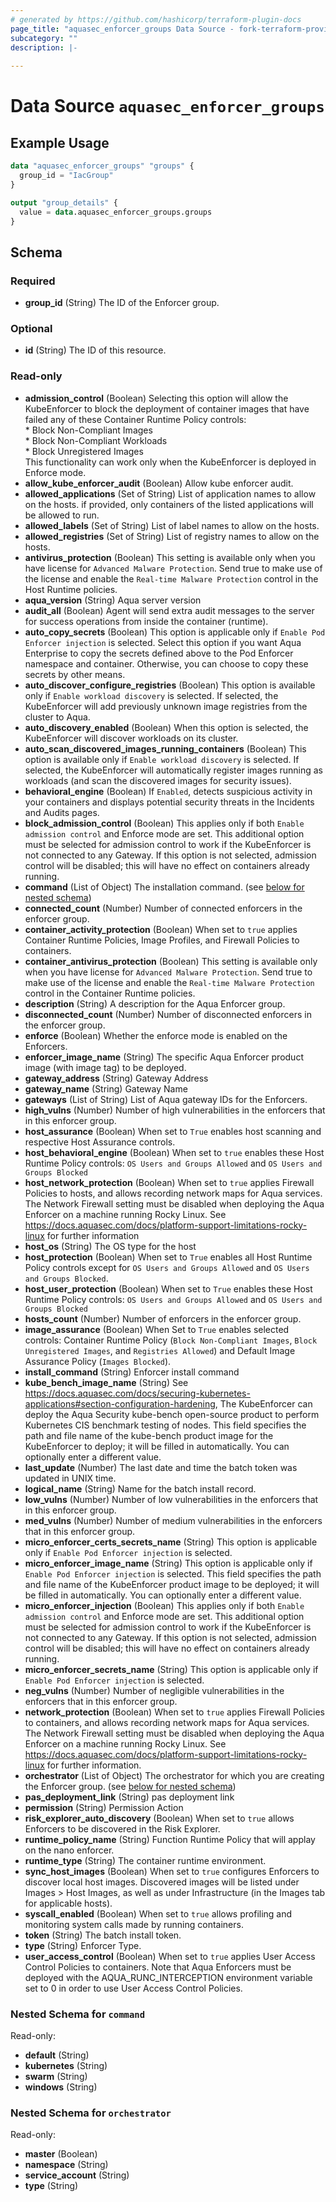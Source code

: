 ```yaml
---
# generated by https://github.com/hashicorp/terraform-plugin-docs
page_title: "aquasec_enforcer_groups Data Source - fork-terraform-provider-aquasec"
subcategory: ""
description: |-
  
---
```


# Data Source `aquasec_enforcer_groups`



## Example Usage

```terraform
data "aquasec_enforcer_groups" "groups" {
  group_id = "IacGroup"
}

output "group_details" {
  value = data.aquasec_enforcer_groups.groups
}
```

<!-- schema generated by tfplugindocs -->
## Schema

### Required

- **group_id** (String) The ID of the Enforcer group.

### Optional

- **id** (String) The ID of this resource.

### Read-only

- **admission_control** (Boolean) Selecting this option will allow the KubeEnforcer to block the deployment of container images that have failed any of these Container Runtime Policy controls:\
				* Block Non-Compliant Images\
				* Block Non-Compliant Workloads\
				* Block Unregistered Images\
				This functionality can work only when the KubeEnforcer is deployed in Enforce mode.
- **allow_kube_enforcer_audit** (Boolean) Allow kube enforcer audit.
- **allowed_applications** (Set of String) List of application names to allow on the hosts. if provided, only containers of the listed applications will be allowed to run.
- **allowed_labels** (Set of String) List of label names to allow on the hosts.
- **allowed_registries** (Set of String) List of registry names to allow on the hosts.
- **antivirus_protection** (Boolean) This setting is available only when you have license for `Advanced Malware Protection`. Send true to make use of the license and enable the `Real-time Malware Protection` control in the Host Runtime policies.
- **aqua_version** (String) Aqua server version
- **audit_all** (Boolean) Agent will send extra audit messages to the server for success operations from inside the container (runtime).
- **auto_copy_secrets** (Boolean) This option is applicable only if `Enable Pod Enforcer injection` is selected. Select this option if you want Aqua Enterprise to copy the secrets defined above to the Pod Enforcer namespace and container. Otherwise, you can choose to copy these secrets by other means.
- **auto_discover_configure_registries** (Boolean) This option is available only if `Enable workload discovery` is selected. If selected, the KubeEnforcer will add previously unknown image registries from the cluster to Aqua.
- **auto_discovery_enabled** (Boolean) When this option is selected, the KubeEnforcer will discover workloads on its cluster.
- **auto_scan_discovered_images_running_containers** (Boolean) This option is available only if `Enable workload discovery` is selected. If selected, the KubeEnforcer will automatically register images running as workloads (and scan the discovered images for security issues).
- **behavioral_engine** (Boolean) If `Enabled`, detects suspicious activity in your containers and displays potential security threats in the Incidents and Audits pages.
- **block_admission_control** (Boolean) This applies only if both `Enable admission control` and Enforce mode are set. This additional option must be selected for admission control to work if the KubeEnforcer is not connected to any Gateway. If this option is not selected, admission control will be disabled; this will have no effect on containers already running.
- **command** (List of Object) The installation command. (see [below for nested schema](#nestedatt--command))
- **connected_count** (Number) Number of connected enforcers in the enforcer group.
- **container_activity_protection** (Boolean) When set to `true` applies Container Runtime Policies, Image Profiles, and Firewall Policies to containers.
- **container_antivirus_protection** (Boolean) This setting is available only when you have license for `Advanced Malware Protection`. Send true to make use of the license and enable the `Real-time Malware Protection` control in the Container Runtime policies.
- **description** (String) A description for the Aqua Enforcer group.
- **disconnected_count** (Number) Number of disconnected enforcers in the enforcer group.
- **enforce** (Boolean) Whether the enforce mode is enabled on the Enforcers.
- **enforcer_image_name** (String) The specific Aqua Enforcer product image (with image tag) to be deployed.
- **gateway_address** (String) Gateway Address
- **gateway_name** (String) Gateway Name
- **gateways** (List of String) List of Aqua gateway IDs for the Enforcers.
- **high_vulns** (Number) Number of high vulnerabilities in the enforcers that in this enforcer group.
- **host_assurance** (Boolean) When set to `True` enables host scanning and respective Host Assurance controls.
- **host_behavioral_engine** (Boolean) When set to `true` enables these Host Runtime Policy controls: `OS Users and Groups Allowed` and `OS Users and Groups Blocked`
- **host_network_protection** (Boolean) When set to `true` applies Firewall Policies to hosts, and allows recording network maps for Aqua services. The Network Firewall setting must be disabled when deploying the Aqua Enforcer on a machine running Rocky Linux. See https://docs.aquasec.com/docs/platform-support-limitations-rocky-linux for further information
- **host_os** (String) The OS type for the host
- **host_protection** (Boolean) When set to `True` enables all Host Runtime Policy controls except for `OS Users and Groups Allowed` and `OS Users and Groups Blocked`.
- **host_user_protection** (Boolean) When set to `True` enables these Host Runtime Policy controls: `OS Users and Groups Allowed` and `OS Users and Groups Blocked`
- **hosts_count** (Number) Number of enforcers in the enforcer group.
- **image_assurance** (Boolean) When Set to `True` enables selected controls: Container Runtime Policy (`Block Non-Compliant Images`, `Block Unregistered Images`, and `Registries Allowed`) and Default Image Assurance Policy (`Images Blocked`).
- **install_command** (String) Enforcer install command
- **kube_bench_image_name** (String) See https://docs.aquasec.com/docs/securing-kubernetes-applications#section-configuration-hardening, The KubeEnforcer can deploy the Aqua Security kube-bench open-source product to perform Kubernetes CIS benchmark testing of nodes.
				This field specifies the path and file name of the kube-bench product image for the KubeEnforcer to deploy; it will be filled in automatically. You can optionally enter a different value.
- **last_update** (Number) The last date and time the batch token was updated in UNIX time.
- **logical_name** (String) Name for the batch install record.
- **low_vulns** (Number) Number of low vulnerabilities in the enforcers that in this enforcer group.
- **med_vulns** (Number) Number of medium vulnerabilities in the enforcers that in this enforcer group.
- **micro_enforcer_certs_secrets_name** (String) This option is applicable only if `Enable Pod Enforcer injection` is selected.
- **micro_enforcer_image_name** (String) This option is applicable only if `Enable Pod Enforcer injection` is selected. This field specifies the path and file name of the KubeEnforcer product image to be deployed; it will be filled in automatically. You can optionally enter a different value.
- **micro_enforcer_injection** (Boolean) This applies only if both `Enable admission control` and Enforce mode are set. This additional option must be selected for admission control to work if the KubeEnforcer is not connected to any Gateway. If this option is not selected, admission control will be disabled; this will have no effect on containers already running.
- **micro_enforcer_secrets_name** (String) This option is applicable only if `Enable Pod Enforcer injection` is selected.
- **neg_vulns** (Number) Number of negligible vulnerabilities in the enforcers that in this enforcer group.
- **network_protection** (Boolean) When set to `true` applies Firewall Policies to containers, and allows recording network maps for Aqua services. The Network Firewall setting must be disabled when deploying the Aqua Enforcer on a machine running Rocky Linux. See https://docs.aquasec.com/docs/platform-support-limitations-rocky-linux for further information.
- **orchestrator** (List of Object) The orchestrator for which you are creating the Enforcer group. (see [below for nested schema](#nestedatt--orchestrator))
- **pas_deployment_link** (String) pas deployment link
- **permission** (String) Permission Action
- **risk_explorer_auto_discovery** (Boolean) When set to `true` allows Enforcers to be discovered in the Risk Explorer.
- **runtime_policy_name** (String) Function Runtime Policy that will applay on the nano enforcer.
- **runtime_type** (String) The container runtime environment.
- **sync_host_images** (Boolean) When set to `true` configures Enforcers to discover local host images. Discovered images will be listed under Images > Host Images, as well as under Infrastructure (in the Images tab for applicable hosts).
- **syscall_enabled** (Boolean) When set to `true` allows profiling and monitoring system calls made by running containers.
- **token** (String) The batch install token.
- **type** (String) Enforcer Type.
- **user_access_control** (Boolean) When set to `true` applies User Access Control Policies to containers. Note that Aqua Enforcers must be deployed with the AQUA_RUNC_INTERCEPTION environment variable set to 0 in order to use User Access Control Policies.

<a id="nestedatt--command"></a>
### Nested Schema for `command`

Read-only:

- **default** (String)
- **kubernetes** (String)
- **swarm** (String)
- **windows** (String)


<a id="nestedatt--orchestrator"></a>
### Nested Schema for `orchestrator`

Read-only:

- **master** (Boolean)
- **namespace** (String)
- **service_account** (String)
- **type** (String)


